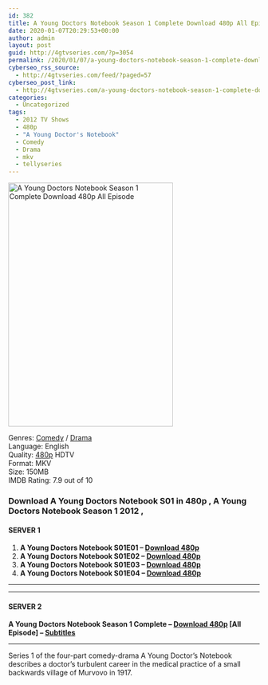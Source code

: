 ```yaml
---
id: 382
title: A Young Doctors Notebook Season 1 Complete Download 480p All Episode
date: 2020-01-07T20:29:53+00:00
author: admin
layout: post
guid: http://4gtvseries.com/?p=3054
permalink: /2020/01/07/a-young-doctors-notebook-season-1-complete-download-480p-all-episode/
cyberseo_rss_source:
  - http://4gtvseries.com/feed/?paged=57
cyberseo_post_link:
  - http://4gtvseries.com/a-young-doctors-notebook-season-1-complete-download-480p-all-episode/
categories:
  - Uncategorized
tags:
  - 2012 TV Shows
  - 480p
  - "A Young Doctor's Notebook"
  - Comedy
  - Drama
  - mkv
  - tellyseries
---
```

<img loading="lazy" class="aligncenter" src="https://4.bp.blogspot.com/-px3HN7TFDn4/XhTo8CDxN7I/AAAAAAAAA04/fVP_fko6thUBln_HvodU_3vKJiPm-YuGwCK4BGAYYCw/s1600/A%2BYoung%2BDoctor%2527s%2BNotebook%2BSeason%2B1.jpg" alt="A Young Doctors Notebook Season 1 Complete Download 480p All Episode" width="330" height="488" />

Genres: <a href="http://4gtvseries.com/tag/comedy/" data-wpel-link="internal">Comedy</a> /&nbsp;<a href="http://4gtvseries.com/tag/drama/" data-wpel-link="internal">Drama</a>  
Language: English  
Quality:&nbsp;<a href="http://4gtvseries.com/tag/480p/" data-wpel-link="internal">480p</a>&nbsp;HDTV  
Format: MKV  
Size: 150MB  
IMDB Rating: 7.9 out of 10

### **Download A Young Doctors Notebook S01 in 480p , A Young Doctors Notebook Season 1 2012 ,&nbsp;**

#### <span><strong>SERVER 1</strong></span>

  1. **A Young Doctors Notebook S01E01 – <a href="http://slink.dl480p.xyz/dtBq" data-wpel-link="external" target="_blank" rel="nofollow external noopener noreferrer" class="wpel-icon-left"><i class="wpel-icon fa fa-download" aria-hidden="true"></i>Download 480p</a>**
  2. **A Young Doctors Notebook S01E02 – <a href="http://slink.dl480p.xyz/SScGk7a" data-wpel-link="external" target="_blank" rel="nofollow external noopener noreferrer" class="wpel-icon-left"><i class="wpel-icon fa fa-download" aria-hidden="true"></i>Download 480p</a>**
  3. **A Young Doctors Notebook S01E03 – <a href="http://slink.dl480p.xyz/fhxs2G6f" data-wpel-link="external" target="_blank" rel="nofollow external noopener noreferrer" class="wpel-icon-left"><i class="wpel-icon fa fa-download" aria-hidden="true"></i>Download 480p</a>**
  4. **A Young Doctors Notebook S01E04 – <a href="http://slink.dl480p.xyz/Evrdry" data-wpel-link="external" target="_blank" rel="nofollow external noopener noreferrer" class="wpel-icon-left"><i class="wpel-icon fa fa-download" aria-hidden="true"></i>Download 480p</a>**

* * *

* * *

#### <span><strong>SERVER 2</strong></span>

**A Young Doctors Notebook Season 1 Complete – <a href="http://dl480p.xyz/3244/" data-wpel-link="external" target="_blank" rel="nofollow external noopener noreferrer" class="wpel-icon-left"><i class="wpel-icon fa fa-download" aria-hidden="true"></i>Download 480p</a> [All Episode] – <a href="https://subscene.com/subtitles/a-young-doctors-notebook" data-wpel-link="external" target="_blank" rel="nofollow external noopener noreferrer" class="wpel-icon-left"><i class="wpel-icon fa fa-download" aria-hidden="true"></i>Subtitles</a>**

* * *

Series 1 of the four-part comedy-drama A Young Doctor’s Notebook describes a doctor’s turbulent career in the medical practice of a small backwards village of Murvovo in 1917.

<div align="center">
</div>